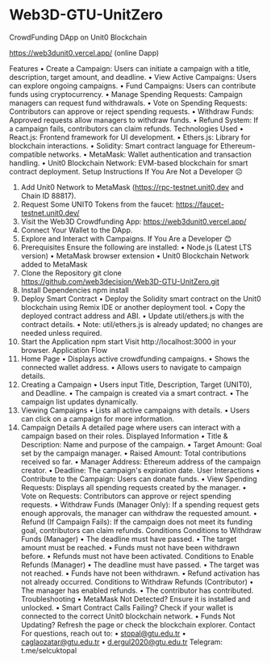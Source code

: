 # Web3D-GTU-UnitZero
CrowdFunding DApp on Unit0 Blockchain

https://web3dunit0.vercel.app/ (online Dapp)


Features
•	Create a Campaign: Users can initiate a campaign with a title, description, target amount, and deadline.
•	View Active Campaigns: Users can explore ongoing campaigns.
•	Fund Campaigns: Users can contribute funds using cryptocurrency.
•	Manage Spending Requests: Campaign managers can request fund withdrawals.
•	Vote on Spending Requests: Contributors can approve or reject spending requests.
•	Withdraw Funds: Approved requests allow managers to withdraw funds.
•	Refund System: If a campaign fails, contributors can claim refunds.
Technologies Used
•	React.js: Frontend framework for UI development.
•	Ethers.js: Library for blockchain interactions.
•	Solidity: Smart contract language for Ethereum-compatible networks.
•	MetaMask: Wallet authentication and transaction handling.
•	Unit0 Blockchain Network: EVM-based blockchain for smart contract deployment.
Setup Instructions
If You Are Not a Developer ☹
1.	Add Unit0 Network to MetaMask (https://rpc-testnet.unit0.dev and Chain ID 88817).
2.	Request Some UNIT0 Tokens from the faucet: https://faucet-testnet.unit0.dev/
3.	Visit the Web3D Crowdfunding App: https://web3dunit0.vercel.app/
4.	Connect Your Wallet to the DApp.
5.	Explore and Interact with Campaigns.
If You Are a Developer 😊
1. Prerequisites
Ensure the following are installed:
•	Node.js (Latest LTS version)
•	MetaMask browser extension
•	Unit0 Blockchain Network added to MetaMask
2. Clone the Repository
git clone https://github.com/web3decision/Web3D-GTU-UnitZero.git
3. Install Dependencies
npm install
4. Deploy Smart Contract
•	Deploy the Solidity smart contract on the Unit0 blockchain using Remix IDE or another deployment tool.
•	Copy the deployed contract address and ABI.
•	Update util/ethers.js with the contract details.
•	Note: util/ethers.js is already updated; no changes are needed unless required.
5. Start the Application
npm start
Visit http://localhost:3000 in your browser.
Application Flow
1. Home Page
•	Displays active crowdfunding campaigns.
•	Shows the connected wallet address.
•	Allows users to navigate to campaign details.
2. Creating a Campaign
•	Users input Title, Description, Target (UNIT0), and Deadline.
•	The campaign is created via a smart contract.
•	The campaign list updates dynamically.
3. Viewing Campaigns
•	Lists all active campaigns with details.
•	Users can click on a campaign for more information.
4. Campaign Details
A detailed page where users can interact with a campaign based on their roles.
Displayed Information
•	Title & Description: Name and purpose of the campaign.
•	Target Amount: Goal set by the campaign manager.
•	Raised Amount: Total contributions received so far.
•	Manager Address: Ethereum address of the campaign creator.
•	Deadline: The campaign's expiration date.
User Interactions
•	Contribute to the Campaign: Users can donate funds.
•	View Spending Requests: Displays all spending requests created by the manager.
•	Vote on Requests: Contributors can approve or reject spending requests.
•	Withdraw Funds (Manager Only): If a spending request gets enough approvals, the manager can withdraw the requested amount.
•	Refund (If Campaign Fails): If the campaign does not meet its funding goal, contributors can claim refunds.
Conditions
Conditions to Withdraw Funds (Manager)
•	The deadline must have passed.
•	The target amount must be reached.
•	Funds must not have been withdrawn before.
•	Refunds must not have been activated.
Conditions to Enable Refunds (Manager)
•	The deadline must have passed.
•	The target was not reached.
•	Funds have not been withdrawn.
•	Refund activation has not already occurred.
Conditions to Withdraw Refunds (Contributor)
•	The manager has enabled refunds.
•	The contributor has contributed.
Troubleshooting
•	MetaMask Not Detected? Ensure it is installed and unlocked.
•	Smart Contract Calls Failing? Check if your wallet is connected to the correct Unit0 blockchain network.
•	Funds Not Updating? Refresh the page or check the blockchain explorer.
Contact
For questions, reach out to:
•	stopal@gtu.edu.tr
•	caglaozatar@gtu.edu.tr
•	d.ergul2020@gtu.edu.tr
Telegram: t.me/selcuktopal

